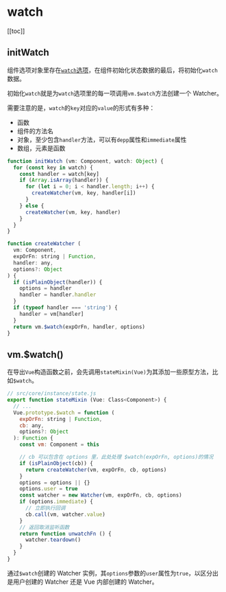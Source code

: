 # watch

[[toc]]

## initWatch

组件选项对象里存在[`watch`选项](https://cn.vuejs.org/v2/api/#watch)，在组件初始化状态数据的最后，将初始化`watch`数据。

初始化`watch`就是为`watch`选项里的每一项调用`vm.$watch`方法创建一个 Watcher。

需要注意的是，`watch`的`key`对应的`value`的形式有多种：

- 函数
- 组件的方法名
- 对象，至少包含`handler`方法，可以有`depp`属性和`immediate`属性
- 数组，元素是函数

```js
function initWatch (vm: Component, watch: Object) {
  for (const key in watch) {
    const handler = watch[key]
    if (Array.isArray(handler)) {
      for (let i = 0; i < handler.length; i++) {
        createWatcher(vm, key, handler[i])
      }
    } else {
      createWatcher(vm, key, handler)
    }
  }
}

function createWatcher (
  vm: Component,
  expOrFn: string | Function,
  handler: any,
  options?: Object
) {
  if (isPlainObject(handler)) {
    options = handler
    handler = handler.handler
  }
  if (typeof handler === 'string') {
    handler = vm[handler]
  }
  return vm.$watch(expOrFn, handler, options)
}
```

## vm.$watch()

在导出`Vue`构造函数之前，会先调用`stateMixin(Vue)`为其添加一些原型方法，比如`$watch`。

```js
// src/core/instance/state.js
export function stateMixin (Vue: Class<Component>) {
  // ...
  Vue.prototype.$watch = function (
    expOrFn: string | Function,
    cb: any,
    options?: Object
  ): Function {
    const vm: Component = this

    // cb 可以包含在 options 里，此处处理 $watch(expOrFn, options)的情况
    if (isPlainObject(cb)) {
      return createWatcher(vm, expOrFn, cb, options)
    }
    options = options || {}
    options.user = true
    const watcher = new Watcher(vm, expOrFn, cb, options)
    if (options.immediate) {
      // 立即执行回调
      cb.call(vm, watcher.value)
    }
    // 返回取消监听函数
    return function unwatchFn () {
      watcher.teardown()
    }
  }
}
```

通过`$watch`创建的 Watcher 实例，其`options`参数的`user`属性为`true`，以区分出是用户创建的 Watcher 还是 Vue 内部创建的 Watcher。
